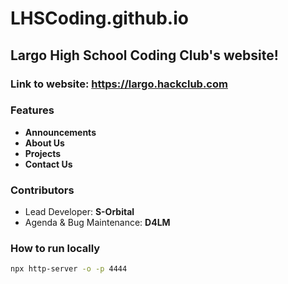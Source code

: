 # LHSCoding.github.io
## Largo High School Coding Club's website!

### Link to website: https://largo.hackclub.com

### Features
* **Announcements**
* **About Us**
* **Projects**
* **Contact Us**

### Contributors
* Lead Developer: **S-Orbital**
* Agenda & Bug Maintenance: **D4LM**

### How to run locally
```bash
npx http-server -o -p 4444
```
